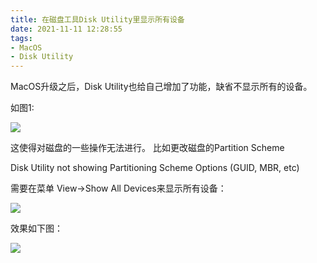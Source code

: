 ```yaml
---
title: 在磁盘工具Disk Utility里显示所有设备
date: 2021-11-11 12:28:55
tags:
- MacOS
- Disk Utility
---
```

MacOS升级之后，Disk Utility也给自己增加了功能，缺省不显示所有的设备。

如图1:

![](/img/2021/disk-1.png)

这使得对磁盘的一些操作无法进行。 比如更改磁盘的Partition Scheme

Disk Utility not showing Partitioning Scheme Options (GUID, MBR, etc)

需要在菜单 View->Show All Devices来显示所有设备：

![](/img/2021/disk-2.png)

效果如下图：

![](/img/2021/disk-3.png)